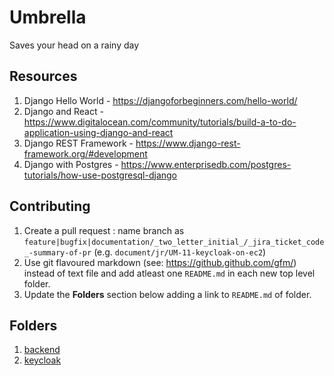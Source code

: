 # Umbrella
Saves your head on a rainy day

## Resources
1. Django Hello World - https://djangoforbeginners.com/hello-world/
2. Django and React - https://www.digitalocean.com/community/tutorials/build-a-to-do-application-using-django-and-react
3. Django REST Framework - https://www.django-rest-framework.org/#development
4. Django with Postgres - https://www.enterprisedb.com/postgres-tutorials/how-use-postgresql-django

## Contributing
1. Create a pull request : name branch as `feature|bugfix|documentation/_two_letter_initial_/_jira_ticket_code_-summary-of-pr` (e.g. `document/jr/UM-11-keycloak-on-ec2`)
2. Use git flavoured markdown (see: https://github.github.com/gfm/) instead of text file and add atleast one `README.md` in each new top level folder.
3. Update the **Folders** section below adding a link to `README.md` of folder.

## Folders
1. [backend](https://github.com/Riverus-Technologies/Umbrella/tree/main/backend)
2. [keycloak](https://github.com/Riverus-Technologies/Umbrella/tree/main/keycloak)
